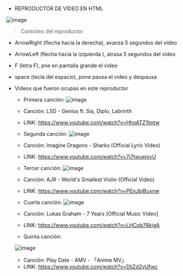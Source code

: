 * REPRODUCTOR DE VIDEO EN HTML

![image](https://user-images.githubusercontent.com/116461642/198903398-fa641484-1a59-4375-8c60-213406c1f2e3.png)

> Controles del reproductor
* ArrowRight (flecha hacia la derecha), avanza 5 segundos del video
* ArrowLeft (flecha hacia la izquierda ), atrasa 5 segundos del video
* F (letra F), pne en pantalla grande el video
* space (tecla del espacio), pone pausa el video y despausa

* Videos que fueron ocupas en este reproductor
  
  * Primera canción:
  ![image](https://user-images.githubusercontent.com/116461642/198903470-d0d56953-c2ca-4daa-89e7-437f0906abf6.png)
  
  * Canción: LSD - Genius ft. Sia, Diplo, Labrinth
  * LINK: https://www.youtube.com/watch?v=HhoATZ1Imtw


  * Segunda canción:
  ![image](https://user-images.githubusercontent.com/116461642/198903569-293c7978-96b8-4faa-ae3c-910b7619ff48.png)

  * Canción: Imagine Dragons - Sharks (Official Lyric Video)
  * LINK: https://www.youtube.com/watch?v=7j7twuejxvU

  
  * Tercer canción: 
  ![image](https://user-images.githubusercontent.com/116461642/198903623-6e62b6ad-e3b9-4e03-bf66-5c8a964b814b.png)

  * Canción: AJR - World's Smallest Violin (Official Video)
  * LINK: https://www.youtube.com/watch?v=PEnJbjBuxnw
  
  
  * Cuarta canción:
  ![image](https://user-images.githubusercontent.com/116461642/198903690-53601cfc-4e0b-4a35-ba1e-a641e4872cfd.png)

  * Canción: Lukas Graham - 7 Years [Official Music Video]
  * LINK: https://www.youtube.com/watch?v=LHCob76kigA


  * Quinta canción:
  
  ![image](https://user-images.githubusercontent.com/116461642/198903764-692b5225-35b9-47f1-87dc-ced2e37c30c2.png)
  
  * Canción: Play Date - AMV - 「Anime MV」
  * LINK: https://www.youtube.com/watch?v=DliZd2vUfwc
